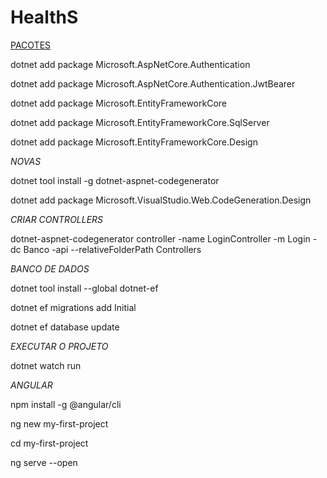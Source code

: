 # HealthS

<u>PACOTES</u>

dotnet add package Microsoft.AspNetCore.Authentication

dotnet add package Microsoft.AspNetCore.Authentication.JwtBearer

dotnet add package Microsoft.EntityFrameworkCore

dotnet add package Microsoft.EntityFrameworkCore.SqlServer

dotnet add package Microsoft.EntityFrameworkCore.Design

*NOVAS*

dotnet tool install -g dotnet-aspnet-codegenerator

dotnet add package Microsoft.VisualStudio.Web.CodeGeneration.Design

*CRIAR CONTROLLERS*

dotnet-aspnet-codegenerator controller -name LoginController -m Login -dc Banco -api --relativeFolderPath Controllers

*BANCO DE DADOS*

dotnet tool install --global dotnet-ef

dotnet ef migrations add Initial

dotnet ef database update

*EXECUTAR O PROJETO*

dotnet watch run


*ANGULAR*

npm install -g @angular/cli

ng new my-first-project

cd my-first-project

ng serve --open
